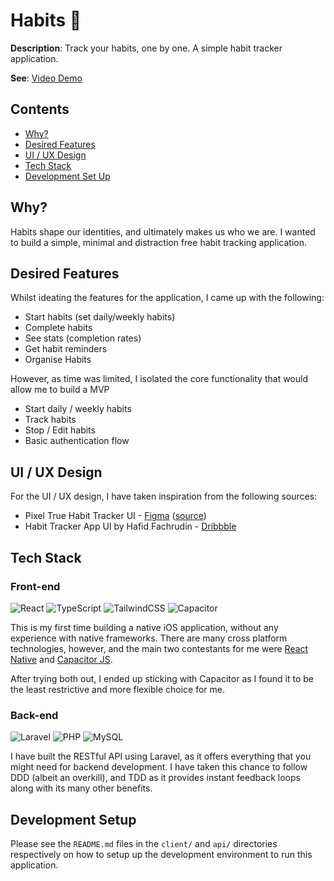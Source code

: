# Habits 📝

**Description**: Track your habits, one by one. A simple habit tracker application.

**See**: [Video Demo](https://www.youtube.com/watch?v=_awmu98cxsI)

## Contents

- [Why?](#why)
- [Desired Features](#desired-features)
- [UI / UX Design](#ui--ux-design)
- [Tech Stack](#tech-stack)
- [Development Set Up](#development-setup)

## Why?

Habits shape our identities, and ultimately makes us who we are.
I wanted to build a simple, minimal and distraction free habit tracking application.

## Desired Features

Whilst ideating the features for the application, I came up with the following:

- Start habits (set daily/weekly habits)
- Complete habits
- See stats (completion rates)
- Get habit reminders
- Organise Habits

However, as time was limited, I isolated the core functionality that would allow me to build a MVP

- Start daily / weekly habits
- Track habits
- Stop / Edit habits
- Basic authentication flow

## UI / UX Design

For the UI / UX design, I have taken inspiration from the following sources:

- Pixel True Habit Tracker UI - [Figma](https://www.figma.com/file/pb17Z38bRh18K74mVPmXAX/Pixel-True---Habit-Builder-UI-Kit?node-id=0%3A1) ([source](https://www.pixeltrue.com/free-ui-kits/habit-builder-ui-kit))
- Habit Tracker App UI by Hafid Fachrudin - [Dribbble](https://dribbble.com/shots/14233911-Habit-Tracker-App)

## Tech Stack

### Front-end

![React](https://img.shields.io/badge/React-2e2e2e?logo=react)
![TypeScript](https://img.shields.io/badge/TypeScript-2e2e2e?logo=typescript)
![TailwindCSS](https://img.shields.io/badge/TailwindCSS-2e2e2e?logo=tailwindcss)
![Capacitor](https://img.shields.io/badge/Capacitor-2e2e2e?logo=capacitor)

This is my first time building a native iOS application, without any experience with native frameworks. There are many cross platform technologies, however, and the main two contestants for me were [React Native](https://reactnative.dev) and [Capacitor JS](https://capacitorjs.com).

After trying both out, I ended up sticking with Capacitor as I found it to be the least restrictive and more flexible choice for me.

### Back-end

![Laravel](https://img.shields.io/badge/Laravel-2e2e2e?logo=laravel)
![PHP](https://img.shields.io/badge/PHP-2e2e2e?logo=php)
![MySQL](https://img.shields.io/badge/MySQL-2e2e2e?logo=mysql)

I have built the RESTful API using Laravel, as it offers everything that you might need for backend development. I have taken this chance to follow DDD (albeit an overkill), and TDD as it provides instant feedback loops along with its many other benefits.

## Development Setup

Please see the `README.md` files in the `client/` and `api/` directories respectively on how to setup up the development environment to run this application.
